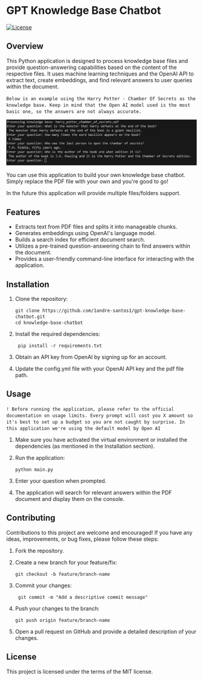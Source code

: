 # GPT Knowledge Base Chatbot

[![License](https://img.shields.io/badge/License-MIT-blue.svg)](https://opensource.org/licenses/MIT)

## Overview

This Python application is designed to process knowledge base files and provide question-answering capabilities based on the content of the respective files. It uses machine learning techniques and the OpenAI API to extract text, create embeddings, and find relevant answers to user queries within the document.

`Below is an example using the Harry Potter - Chamber Of Secrets as the knowledge base. Keep in mind that the Open AI model used is the most basic one, so the answers are not always accurate.`

![Harry Potter example](./documentation/images/harry_potter_example.jpg)

You can use this application to build your own knowledge base chatbot. Simply replace the PDF file with your own and you're good to go!

In the future this application will provide multiple files/folders support.

## Features

- Extracts text from PDF files and splits it into manageable chunks.
- Generates embeddings using OpenAI's language model.
- Builds a search index for efficient document search.
- Utilizes a pre-trained question-answering chain to find answers within the document.
- Provides a user-friendly command-line interface for interacting with the application.

## Installation

1. Clone the repository:

   ```shell
   git clone https://github.com/1andre-santos1/gpt-knowledge-base-chatbot.git
   cd knowledge-base-chatbot
   ```

2. Install the required dependencies:

   ```shell
    pip install -r requirements.txt
   ```

3. Obtain an API key from OpenAI by signing up for an account.

4. Update the config.yml file with your OpenAI API key and the pdf file path.

## Usage

`! Before running the application, please refer to the official documentation on usage limits. Every prompt will cost you X amount so it's best to set up a budget so you are not caught by surprise. In this application we're using the default model by Open AI`

1. Make sure you have activated the virtual environment or installed the dependencies (as mentioned in the Installation section).

2. Run the application:

   ```shell
   python main.py
   ```

3. Enter your question when prompted.

4. The application will search for relevant answers within the PDF document and display them on the console.

## Contributing

Contributions to this project are welcome and encouraged! If you have any ideas, improvements, or bug fixes, please follow these steps:

1. Fork the repository.

2. Create a new branch for your feature/fix:

   ```shell
   git checkout -b feature/branch-name
   ```

3. Commit your changes:

   ```shell
    git commit -m "Add a descriptive commit message"
   ```

4. Push your changes to the branch:

   ```shell
   git push origin feature/branch-name
   ```

5. Open a pull request on GitHub and provide a detailed description of your changes.

## License

This project is licensed under the terms of the MIT license.
